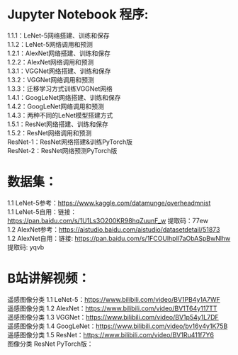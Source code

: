 # Jupyter Notebook 程序:  
1.1.1：LeNet-5网络搭建、训练和保存  
1.1.2：LeNet-5网络调用和预测    
1.2.1：AlexNet网络搭建、训练和保存  
1.2.2：AlexNet网络调用和预测  
1.3.1：VGGNet网络搭建、训练和保存  
1.3.2：VGGNet网络调用和预测  
1.3.3：迁移学习方式训练VGGNet网络  
1.4.1：GoogLeNet网络搭建、训练和保存  
1.4.2：GoogLeNet网络调用和预测  
1.4.3：两种不同的LeNet模型搭建方式  
1.5.1：ResNet网络搭建、训练和保存  
1.5.2：ResNet网络调用和预测  
ResNet-1：ResNet网络搭建&训练PyTorch版  
ResNet-2：ResNet网络预测PyTorch版  

# 数据集：  
1.1 LeNet-5参考：https://www.kaggle.com/datamunge/overheadmnist  
1.1 LeNet-5自用：链接：https://pan.baidu.com/s/1U1Ls3O200KR98hqZuunF_w  提取码：77ew  
1.2 AlexNet参考：https://aistudio.baidu.com/aistudio/datasetdetail/51873  
1.2 AlexNet自用：链接: https://pan.baidu.com/s/1FCOUlhpIl7aObASpBwNlhw 提取码: yqvb  

# B站讲解视频：  
遥感图像分类 1.1 LeNet-5：https://www.bilibili.com/video/BV1PB4y1A7WF  
遥感图像分类 1.2 AlexNet：https://www.bilibili.com/video/BV1T64y117TT  
遥感图像分类 1.3 VGGNet：https://www.bilibili.com/video/BV1p54y1L7DF  
遥感图像分类 1.4 GoogLeNet：https://www.bilibili.com/video/bv16y4y1K75B  
遥感图像分类 1.5 ResNet：https://www.bilibili.com/video/BV1Ru411f7Y6  
图像分类 ResNet PyTorch版：  
